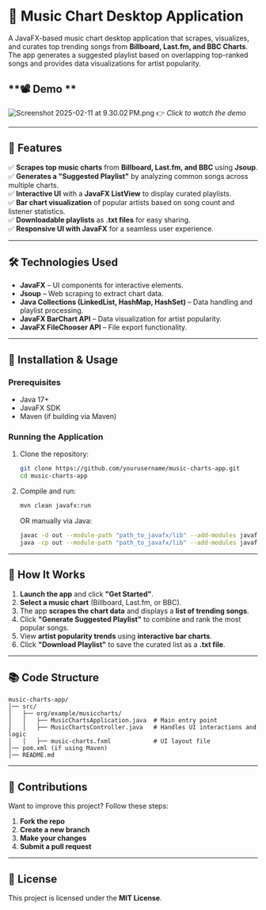 # 🎵 Music Chart Desktop Application

A JavaFX-based music chart desktop application that scrapes, visualizes, and curates top trending songs from **Billboard, Last.fm, and BBC Charts**. The app generates a suggested playlist based on overlapping top-ranked songs and provides data visualizations for artist popularity.

## **📽️ Demo **
![Screenshot 2025-02-11 at 9.30.02 PM.png](..%2F..%2F..%2FDesktop%2FScreenshot%202025-02-11%20at%209.30.02%E2%80%AFPM.png)
👉 *Click to watch the demo*

---

## **📌 Features**

✅ **Scrapes top music charts** from **Billboard, Last.fm, and BBC** using **Jsoup**.  
✅ **Generates a "Suggested Playlist"** by analyzing common songs across multiple charts.  
✅ **Interactive UI** with a **JavaFX ListView** to display curated playlists.  
✅ **Bar chart visualization** of popular artists based on song count and listener statistics.  
✅ **Downloadable playlists** as **.txt files** for easy sharing.  
✅ **Responsive UI with JavaFX** for a seamless user experience.

---

## **🛠️ Technologies Used**

- **JavaFX** – UI components for interactive elements.
- **Jsoup** – Web scraping to extract chart data.
- **Java Collections (LinkedList, HashMap, HashSet)** – Data handling and playlist processing.
- **JavaFX BarChart API** – Data visualization for artist popularity.
- **JavaFX FileChooser API** – File export functionality.

---

## **🚀 Installation & Usage**

### **Prerequisites**
- Java 17+
- JavaFX SDK
- Maven (if building via Maven)

### **Running the Application**
1. Clone the repository:
   ```sh
   git clone https://github.com/yourusername/music-charts-app.git
   cd music-charts-app
   ```  
2. Compile and run:
   ```sh
   mvn clean javafx:run
   ```  
   OR manually via Java:
   ```sh
   javac -d out --module-path "path_to_javafx/lib" --add-modules javafx.controls,javafx.fxml src/org/example/musiccharts/*.java
   java -cp out --module-path "path_to_javafx/lib" --add-modules javafx.controls,javafx.fxml org.example.musiccharts.MusicChartsApplication
   ```  

---

## **🎯 How It Works**

1. **Launch the app** and click **"Get Started"**.
2. **Select a music chart** (Billboard, Last.fm, or BBC).
3. The app **scrapes the chart data** and displays a **list of trending songs**.
4. Click **"Generate Suggested Playlist"** to combine and rank the most popular songs.
5. View **artist popularity trends** using **interactive bar charts**.
6. Click **"Download Playlist"** to save the curated list as a **.txt file**.

---

## **📚 Code Structure**

```
music-charts-app/
│── src/
│   ├── org/example/musiccharts/
│   │   ├── MusicChartsApplication.java  # Main entry point
│   │   ├── MusicChartsController.java   # Handles UI interactions and logic
│   │   ├── music-charts.fxml            # UI layout file
│── pom.xml (if using Maven)
│── README.md
```  

---

## **📮 Contributions**

Want to improve this project? Follow these steps:
1. **Fork the repo**
2. **Create a new branch**
3. **Make your changes**
4. **Submit a pull request**

---

## **📝 License**

This project is licensed under the **MIT License**.

